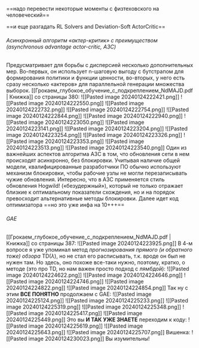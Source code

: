 ==надо перевести некоторые моменты с физтеховского на человеческий==

==и еще разгадать RL Solvers and Deviation-Soft ActorCritic==
###### Асинхронный алгоритм «актер-критик» с преимуществом (asynchronous advantage actor-critic, A3C)
Предусматривает для борьбы с дисперсией несколько дополнительных мер. Во-первых, он использует n-шаговую выгоду с бутстрапом для формирования политики и функции ценности, во-вторых, у него есть сразу несколько «актеров» для параллельной генерации множества выборок.
[[Грокаем_глубокое_обучение_с_подкреплением_NdMAJD.pdf | Книжка]] со страницы 380:
![[Pasted image 20240124222421.png]]
![[Pasted image 20240124222550.png]]
![[Pasted image 20240124222732.png]]
![[Pasted image 20240124222754.png]]
![[Pasted image 20240124222844.png]]
![[Pasted image 20240124222940.png]]
![[Pasted image 20240124223050.png]]
![[Pasted image 20240124223141.png]]
![[Pasted image 20240124223204.png]]
![[Pasted image 20240124223254.png]]
![[Pasted image 20240124223326.png]]
![[Pasted image 20240124223353.png]]
![[Pasted image 20240124223513.png]]
![[Pasted image 20240124223540.png]]
Один из важнейших аспектов алгоритма A3C в том, что обновления сети в нем происходят асинхронно, без блокировки. Учитывая наличие общей модели, квалифицированные разработчики ПО обычно используют механизм блокировки, чтобы рабочие узлы не могли перезаписывать чужие обновления. Интересно, что в A3C применяется стиль обновления Hogwild! («безудержный»), который не только отражает близкие к оптимальному показатели схождения, но и на порядок превосходит альтернативные методы блокировки. Далее идет код оптимизатора ==но это уже инфа на 10+++==

###### GAE
[[Грокаем_глубокое_обучение_с_подкреплением_NdMAJD.pdf | Книжка]] со страницы 387:
![[Pasted image 20240124223925.png]]
В 4-м вопросе я уже упоминал метод *прогнозирования прямого (и обратного тоже) обзора* TD($\lambda$), но не стал его расписывать, т.к. вроде он был не нужен там. Но здесь, оно похоже все-таки нужно, поэтому, кратко, о методе (это про TD, но нам важен просто подход с лямбдой):
![[Pasted image 20240124224622.png]]
![[Pasted image 20240124224646.png]]
![[Pasted image 20240124224746.png]]
![[Pasted image 20240124224822.png]]
![[Pasted image 20240124224854.png]]
Так ну с этим **ВСЕ ПОНЯТНО** продолжаем с GAE:
![[Pasted image 20240124225124.png]]
![[Pasted image 20240124225233.png]]
![[Pasted image 20240124225319.png]]
![[Pasted image 20240124225348.png]]
![[Pasted image 20240124225417.png]]
![[Pasted image 20240124225449.png]]
Это вы **И ТАК УЖЕ ЗНАЕТЕ** переходим к коду:
![[Pasted image 20240124225619.png]]
![[Pasted image 20240124225643.png]]
![[Pasted image 20240124225707.png]]
Вишенка:
![[Pasted image 20240124230023.png]]
Вы изумительны!